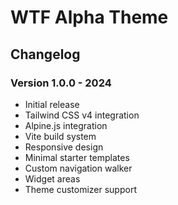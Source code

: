 # WTF Alpha Theme

## Changelog

### Version 1.0.0 - 2024
- Initial release
- Tailwind CSS v4 integration
- Alpine.js integration
- Vite build system
- Responsive design
- Minimal starter templates
- Custom navigation walker
- Widget areas
- Theme customizer support
